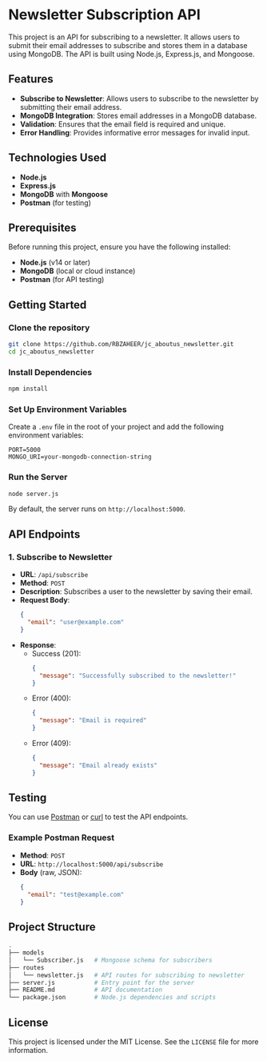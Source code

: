 # Newsletter Subscription API

This project is an API for subscribing to a newsletter. It allows users to submit their email addresses to subscribe and stores them in a database using MongoDB. The API is built using Node.js, Express.js, and Mongoose.

## Features

- **Subscribe to Newsletter**: Allows users to subscribe to the newsletter by submitting their email address.
- **MongoDB Integration**: Stores email addresses in a MongoDB database.
- **Validation**: Ensures that the email field is required and unique.
- **Error Handling**: Provides informative error messages for invalid input.

## Technologies Used

- **Node.js**
- **Express.js**
- **MongoDB** with **Mongoose**
- **Postman** (for testing)

## Prerequisites

Before running this project, ensure you have the following installed:

- **Node.js** (v14 or later)
- **MongoDB** (local or cloud instance)
- **Postman** (for API testing)

## Getting Started

### Clone the repository

```bash
git clone https://github.com/RBZAHEER/jc_aboutus_newsletter.git
cd jc_aboutus_newsletter
```

### Install Dependencies

```bash
npm install
```

### Set Up Environment Variables

Create a `.env` file in the root of your project and add the following environment variables:

```env
PORT=5000
MONGO_URI=your-mongodb-connection-string
```

### Run the Server

```bash
node server.js
```

By default, the server runs on `http://localhost:5000`.

## API Endpoints

### 1. Subscribe to Newsletter

- **URL**: `/api/subscribe`
- **Method**: `POST`
- **Description**: Subscribes a user to the newsletter by saving their email.
- **Request Body**:
  ```json
  {
    "email": "user@example.com"
  }
  ```
- **Response**:
  - Success (201):
    ```json
    {
      "message": "Successfully subscribed to the newsletter!"
    }
    ```
  - Error (400):
    ```json
    {
      "message": "Email is required"
    }
    ```
  - Error (409):
    ```json
    {
      "message": "Email already exists"
    }
    ```

## Testing

You can use [Postman](https://www.postman.com/) or [curl](https://curl.se/) to test the API endpoints.

### Example Postman Request

- **Method**: `POST`
- **URL**: `http://localhost:5000/api/subscribe`
- **Body** (raw, JSON):
  ```json
  {
    "email": "test@example.com"
  }
  ```

## Project Structure

```bash
.
├── models
│   └── Subscriber.js   # Mongoose schema for subscribers
├── routes
│   └── newsletter.js   # API routes for subscribing to newsletter
├── server.js           # Entry point for the server
├── README.md           # API documentation
└── package.json        # Node.js dependencies and scripts
```

## License

This project is licensed under the MIT License. See the `LICENSE` file for more information.

